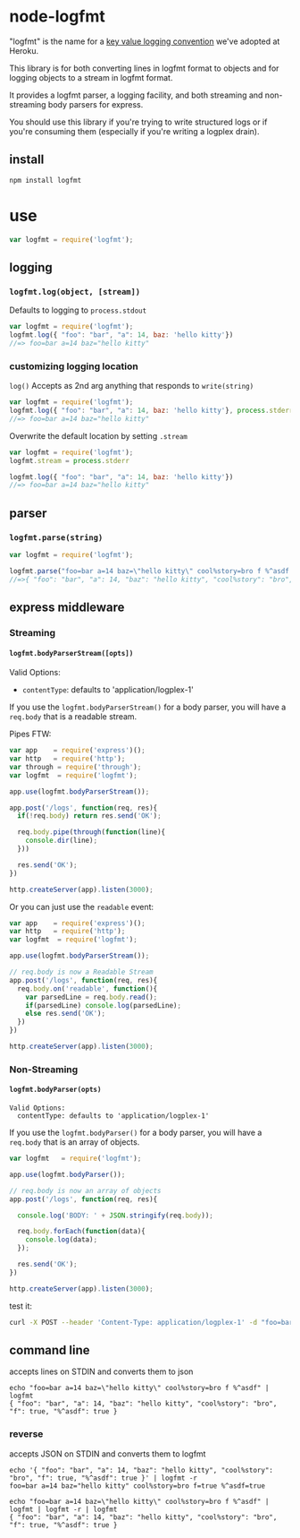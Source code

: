 # node-logfmt

"logfmt" is the name for a [key value logging convention](https://github.com/kr/logfmt) we've adopted at Heroku.

This library is for both converting lines in logfmt format to objects and
for logging objects to a stream in logfmt format.

It provides a logfmt parser, a logging facility,
and both streaming and non-streaming body parsers for express.

You should use this library if you're trying to write structured logs or
if you're consuming them (especially if you're writing a logplex drain).

## install

    npm install logfmt

# use

```javascript
var logfmt = require('logfmt');
```

## logging

### `logfmt.log(object, [stream])`

Defaults to logging to `process.stdout`

```javascript
var logfmt = require('logfmt');
logfmt.log({ "foo": "bar", "a": 14, baz: 'hello kitty'})
//=> foo=bar a=14 baz="hello kitty"
```

### customizing logging location

`log()` Accepts as 2nd arg anything that responds to `write(string)`
```javascript
var logfmt = require('logfmt');
logfmt.log({ "foo": "bar", "a": 14, baz: 'hello kitty'}, process.stderr)
//=> foo=bar a=14 baz="hello kitty"
```

Overwrite the default location by setting `.stream`
```javascript
var logfmt = require('logfmt');
logfmt.stream = process.stderr

logfmt.log({ "foo": "bar", "a": 14, baz: 'hello kitty'})
//=> foo=bar a=14 baz="hello kitty"
```


## parser

### `logfmt.parse(string)`

```javascript
var logfmt = require('logfmt');

logfmt.parse("foo=bar a=14 baz=\"hello kitty\" cool%story=bro f %^asdf code=H12")
//=>{ "foo": "bar", "a": 14, "baz": "hello kitty", "cool%story": "bro", "f": true, "%^asdf": true, "code" : "H12" }
```

## express middleware

### Streaming

#### `logfmt.bodyParserStream([opts])`

Valid Options:

- `contentType`: defaults to 'application/logplex-1'

If you use the `logfmt.bodyParserStream()` for a body parser,
you will have a `req.body` that is a readable stream.

Pipes FTW:

```javascript
var app    = require('express')();
var http   = require('http');
var through = require('through');
var logfmt  = require('logfmt');

app.use(logfmt.bodyParserStream());

app.post('/logs', function(req, res){
  if(!req.body) return res.send('OK');

  req.body.pipe(through(function(line){
    console.dir(line);
  }))

  res.send('OK');
})

http.createServer(app).listen(3000);
```

Or you can just use the `readable` event:

```javascript
var app    = require('express')();
var http   = require('http');
var logfmt  = require('logfmt');

app.use(logfmt.bodyParserStream());

// req.body is now a Readable Stream
app.post('/logs', function(req, res){
  req.body.on('readable', function(){
    var parsedLine = req.body.read();
    if(parsedLine) console.log(parsedLine);
    else res.send('OK');
  })
})

http.createServer(app).listen(3000);
```

### Non-Streaming

#### `logfmt.bodyParser(opts)`

    Valid Options:
      contentType: defaults to 'application/logplex-1'

If you use the `logfmt.bodyParser()` for a body parser,
you will have a `req.body` that is an array of objects.

```javascript
var logfmt   = require('logfmt');

app.use(logfmt.bodyParser());

// req.body is now an array of objects
app.post('/logs', function(req, res){

  console.log('BODY: ' + JSON.stringify(req.body));

  req.body.forEach(function(data){
    console.log(data);
  });

  res.send('OK');
})

http.createServer(app).listen(3000);
```

test it:

```bash
curl -X POST --header 'Content-Type: application/logplex-1' -d "foo=bar a=14 baz=\"hello kitty\" cool%story=bro f %^asdf" http://localhost:3000/logs
```

## command line

accepts lines on STDIN and converts them to json


    echo "foo=bar a=14 baz=\"hello kitty\" cool%story=bro f %^asdf" | logfmt
    { "foo": "bar", "a": 14, "baz": "hello kitty", "cool%story": "bro", "f": true, "%^asdf": true }

### reverse

accepts JSON on STDIN and converts them to logfmt

    echo '{ "foo": "bar", "a": 14, "baz": "hello kitty", "cool%story": "bro", "f": true, "%^asdf": true }' | logfmt -r
    foo=bar a=14 baz="hello kitty" cool%story=bro f=true %^asdf=true

    echo "foo=bar a=14 baz=\"hello kitty\" cool%story=bro f %^asdf" | logfmt | logfmt -r | logfmt
    { "foo": "bar", "a": 14, "baz": "hello kitty", "cool%story": "bro", "f": true, "%^asdf": true }
